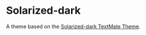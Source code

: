 # Solarized-dark

A theme based on the [Solarized-dark TextMate Theme](http://colorsublime.com/theme/Solarized-dark).
